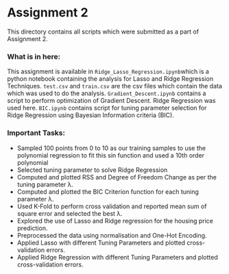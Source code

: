 # Assignment 2

This directory contains all scripts which were submitted as a part of Assignment 2.

### What is in here:  

This assignment is available in `Ridge_Lasso_Regression.ipynb`which is a python notebook containing the analysis for Lasso and Ridge Regression Techniques. `test.csv` and `train.csv` are the csv files which contain the data which was used to do the analysis. `Gradient_Descent.ipynb` contains a script to perform optimization of Gradient Descent. Ridge Regression was used here. `BIC.ipynb` contains script for tuning parameter selection for Ridge Regression using Bayesian Information criteria (BIC).


### Important Tasks: 

* Sampled 100 points from 0 to 10 as our training samples to use the polynomial regression to fit this sin function and used a 10th order polynomial
* Selected tuning parameter to solve Ridge Regression
* Computed and plotted RSS and Degree of Freedom Change as per the tuning parameter λ.
* Computed and plotted the BIC Criterion function for each tuning parameter λ.
* Used K-Fold to perform cross validation and reported mean sum of square error and selected the best λ.
*  Explored the use of Lasso and Ridge regression for the housing price prediction.
*  Preprocessed the data using normalisation and One-Hot Encoding.
*  Applied Lasso with different Tuning Parameters and plotted cross-validation errors.
*  Applied Ridge Regression with different Tuning Parameters and plotted cross-validation errors.
